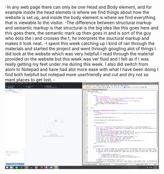 -In any web page there can only be one Head and Body element, and for example inside the head elemets is where we find things about how the website is set up, and inside the body element is where we find everything that is viewable to the visitor.
-The difference between structural markup and semantic markup is that structural is the big idea like this goes here and this goes there, the semantic mark up then goes in and is sort of the guy who dots the i and crosses the t, he interprets the stuctural markup and makes it look neat.
-I spent this week catching up I kind of ran through the materials and started the project and went through googling alot of things I did look at the website which was very helpfull I read through the material provided on the website but this week was ver fluid and I felt as if I was really getting my feet under me during this week.  I also did switch from atom to Notepad and have had alot more ease with what I have been doing I find both helpfull but notepad more userfriendly and cut and dry not so mant places to get lost.
-<img src="./images/mint3shot.jpg">
